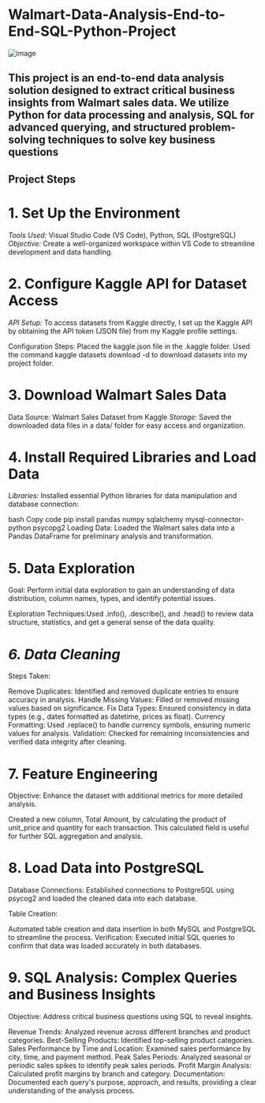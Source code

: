 # Walmart-Data-Analysis-End-to-End-SQL-Python-Project
![image](https://github.com/user-attachments/assets/5647809f-419b-4c73-94c2-b56918d8511a)

This project is an end-to-end data analysis solution designed to extract critical business insights from Walmart sales data. We utilize Python for data processing and analysis, SQL for advanced querying, and structured problem-solving techniques to solve key business questions
----------------------------------------------------------------------------------------------------------------------------
## Project Steps
# 1. Set Up the Environment
*Tools Used:* Visual Studio Code (VS Code), Python, SQL (PostgreSQL)
*Objective:* Create a well-organized workspace within VS Code to streamline development and data handling.

# 2. Configure Kaggle API for Dataset Access
*API Setup:*
To access datasets from Kaggle directly, I set up the Kaggle API by obtaining the API token (JSON file) from my Kaggle profile settings.

Configuration Steps:
Placed the kaggle.json file in the .kaggle folder.
Used the command kaggle datasets download -d <dataset-path> to download datasets into my project folder.

# 3. Download Walmart Sales Data
Data Source: Walmart Sales Dataset from Kaggle
*Storage:* Saved the downloaded data files in a data/ folder for easy access and organization.

# 4. Install Required Libraries and Load Data
*Libraries:* Installed essential Python libraries for data manipulation and database connection:

bash
Copy code
pip install pandas numpy sqlalchemy mysql-connector-python psycopg2
Loading Data: Loaded the Walmart sales data into a Pandas DataFrame for preliminary analysis and transformation.

# 5. Data Exploration
Goal: Perform initial data exploration to gain an understanding of data distribution, column names, types, and identify potential issues.

Exploration Techniques:Used .info(), .describe(), and .head() to review data structure, statistics, and get a general sense of the data quality.

# *6. Data Cleaning*
Steps Taken:

Remove Duplicates: Identified and removed duplicate entries to ensure accuracy in analysis.
Handle Missing Values: Filled or removed missing values based on significance.
Fix Data Types: Ensured consistency in data types (e.g., dates formatted as datetime, prices as float).
Currency Formatting: Used .replace() to handle currency symbols, ensuring numeric values for analysis.
Validation: Checked for remaining inconsistencies and verified data integrity after cleaning.

# 7. Feature Engineering
Objective: Enhance the dataset with additional metrics for more detailed analysis.

Created a new column, Total Amount, by calculating the product of unit_price and quantity for each transaction. This calculated field is useful for further SQL aggregation and analysis.

# 8. Load Data into PostgreSQL
Database Connections: Established connections to PostgreSQL using psycog2 and loaded the cleaned data into each database.

Table Creation:

Automated table creation and data insertion in both MySQL and PostgreSQL to streamline the process.
Verification: Executed initial SQL queries to confirm that data was loaded accurately in both databases.

# 9. SQL Analysis: Complex Queries and Business Insights
Objective: Address critical business questions using SQL to reveal insights.

Revenue Trends: Analyzed revenue across different branches and product categories.
Best-Selling Products: Identified top-selling product categories.
Sales Performance by Time and Location: Examined sales performance by city, time, and payment method.
Peak Sales Periods: Analyzed seasonal or periodic sales spikes to identify peak sales periods.
Profit Margin Analysis: Calculated profit margins by branch and category.
Documentation: Documented each query's purpose, approach, and results, providing a clear understanding of the analysis process.
